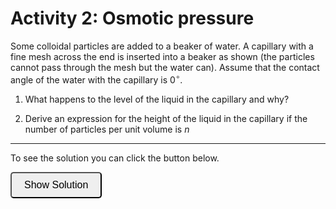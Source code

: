 # Activity 2: Osmotic pressure

<link rel="stylesheet" type="text/css" href="../customstyle.css">

Some colloidal particles are added to a beaker of water. A capillary with a fine mesh across the end is inserted into a beaker as shown (the particles cannot pass through the mesh but the water can). Assume that the contact angle of the water with the capillary is $0^{\circ}$.

1. What happens to the level of the liquid in the capillary and why?

2. Derive an expression for the height of the liquid in the capillary if the number of particles per unit volume is $n$

---------------------

To see the solution you can click the button below.

<button onclick="document.getElementById('solution').style.display='block'" style="border-radius: 5px; text-align: center; padding: 10px 20px; font-size: 16px;">
Show Solution
</button>
<div id="solution" style="display:none;">
<br>
1. The addition of particles to the beaker creates a concentration difference between the beaker and the capillary. As a result there will be an osmotic pressure that seeks to minimise the concentration difference. Since the mesh prevents particles from moving into the capillary liquid is drawn down from the capillary into the beaker. This dilutes the particles in the beaker to minimise the concentration difference. As a result the height of the liquid in the capillary will be lower than without the particles. 
<br>
2. We can write down a pressure balance. This is similar to the original derivation but we now have an additional pressure term (the osmotic pressure).

$$P_{capillary} = P_{weight} + P_{osmotic}$$

$$\frac{2\gamma}{R} = {\rho}gh + nk_{B}T$$

$$h = \frac{1}{{\rho}g}\left(\frac{2\gamma}{R} - nk_{B}T\right)$$

</div>

<br><br>


